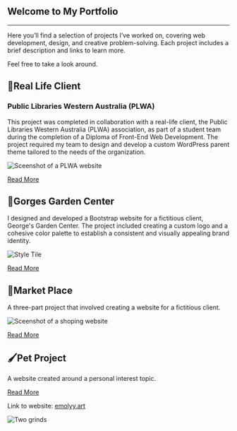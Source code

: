 
<title>Portfolio</title>
<meta property="og:title" content="Item 1"/>
<meta name="description" content="Longer description that will appear on Google and the likes. " />
<meta name="page-identifier" content="portfolio">


<meta property="og:description" content="Short description tagline for embeds." />

</head>

<section class="content">


## Welcome to My Portfolio

---

Here you’ll find a selection of projects I’ve worked on, covering web development, design, and creative problem-solving. Each project includes a brief description and links to learn more.

Feel free to take a look around.


</section>
<section class="content">


## 📖Real Life Client 

### Public Libraries Western Australia (PLWA) 

This project was completed in collaboration with a real-life client, the Public Libraries Western Australia (PLWA) association, as part of a student team during the completion of a Diploma of Front-End Web Development. The project required my team to design and develop a custom WordPress parent theme tailored to the needs of the organization. 

![Sceenshot of a PLWA website](/assets/plwa.png)


[Read More](./plwa)


</section>
<section class="content">


## 🌱Gorges Garden Center

I designed and developed a Bootstrap website for a fictitious client, George's Garden Center. The project included creating a custom logo and a cohesive color palette to establish a consistent and visually appealing brand identity.

![Style Tile](/assets/gg-style-tile.png)


[Read More](./gorgesgarden)


</section>
<section class="content">


## 🫧Market Place

A three-part project that involved creating a website for a fictitious client. 

![Sceenshot of a shoping website](/assets/marketplace.png)

[Read More](./market-place)


</section>
<section class="content">


## 🖌️Pet Project

A website created around a personal interest topic.

[Read More](./pet-project)


Link to website: [emolyy.art](https://emolyy.art/)

![Two grinds](https://imagedelivery.net/2DJRavW3O9VLw5fFBBZYRA/49bd6682-6073-4ad5-a4c5-566066539500/public)


</section>


